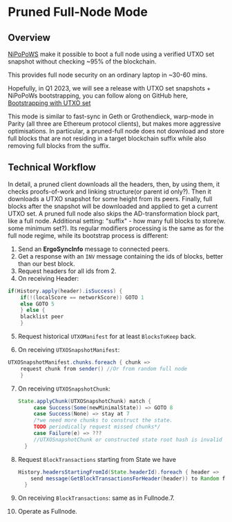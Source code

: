 # Pruned Full-Node Mode

## Overview 

[NiPoPoWS](nipopows.md) make it possible to boot a full node using a verified UTXO set snapshot without checking ~95% of the blockchain.

This provides full node security on an ordinary laptop in ~30-60 mins.

Hopefully, in Q1 2023, we will see a release with UTXO set snapshots + NiPoPoWs bootstrapping, you can follow along on GitHub here, [Bootstrapping with UTXO set](https://github.com/ergoplatform/ergo/pull/1444)

This mode is similar to fast-sync in Geth or Grothendieck, warp-mode in Parity (all three are Ethereum protocol clients), but makes more aggressive optimisations. In particular, a pruned-full node does not download and store full blocks that are not residing in a target blockchain suffix while also removing full blocks from the suffix. 


## Technical Workflow

In detail, a pruned client downloads all the headers, then, by using them, it checks proofs-of-work and linking structure(or parent id only?). Then it downloads a UTXO snapshot for some height from its peers. Finally, full blocks after the snapshot will be downloaded and applied to get a current UTXO set. A pruned full node also skips the AD-transformation block part, like a full node. Additional setting: \"suffix\" - how many full blocks to store(w. some minimum set?). Its regular modifiers processing is the same as for the full node regime, while its bootstrap process is different:

1.  Send an **ErgoSyncInfo** message to connected peers.
2.  Get a response with an `INV` message containing the ids of blocks, better than our best block.
3.  Request headers for all ids from 2.
4.  On receiving Header:

```java
if(History.apply(header).isSuccess) {
    if(!(localScore == networkScore)) GOTO 1
    else GOTO 5
    } else {
    blacklist peer
    }
```

5.  Request historical `UTXOManifest` for at least `BlocksToKeep` back.

6.  On receiving `UTXOSnapshotManifest`:

```java
UTXOSnapshotManifest.chunks.foreach { chunk =>
    request chunk from sender() //Or from random full node
    }
```

7.  On receiving `UTXOSnapshotChunk`:

    ```java
    State.applyChunk(UTXOSnapshotChunk) match {
         case Success(Some(newMinimalState)) => GOTO 8
         case Success(None) => stay at 7
         /*we need more chunks to construct the state.
         TODO periodically request missed chunks*/
         case Failure(e) => ???
         //UTXOSnapshotChunk or constructed state root hash is invalid
      }
    ```

8.  Request `BlockTransactions` starting from State we have

    ```java
    History.headersStartingFromId(State.headerId).foreach { header =>
        send message(GetBlockTransactionsForHeader(header)) to Random full node
      }
    ```

9.  On receiving `BlockTransactions`: same as in Fullnode.7.
10. Operate as Fullnode.
